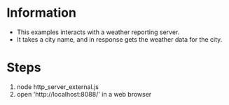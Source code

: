 # Information
- This examples interacts with a weather reporting server. 
- It takes a city name, and in response gets the weather data for the city.

# Steps
1. node http_server_external.js
2. open 'http://localhost:8088/' in a web browser